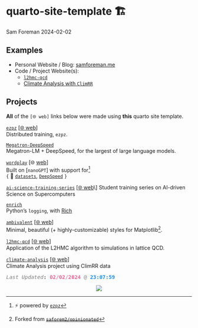 # quarto-site-template 🏗️
Sam Foreman
2024-02-02

## Examples

- Personal Website / Blog: [](https://samforeman.me)
  [samforeman.me](https://samforeman.me)
- Code / Project Website(s):
  - [](https://github.com/saforem2/l2hmc-qcd)
    [`l2hmc-qcd`](https://saforem2.github.io/l2hmc-qcd)
  - [](https://github.com/saforem2/climate-analysis) [Climate Analysis
    with `ClimRR`](https://saforem2.github.io/climate-analysis)

## <span class="dim-text"></span> Projects

**All** of the `[🌐 web]` links below were made using **this** quarto
site template.

<div class="flex-container">

<div class="flex-container">

[ `ezpz`](https://github.com/saforem2/ezpz) \[[🌐 web](https://saforem2.github.io/ezpz)\]  
Distributed training, `ezpz`.

[ `Megatron-DeepSpeed`](https://github.com/argonne-lcf/Megatron-DeepSpeed)  
Megatron-LM + DeepSpeed, for the largest of large language models.

[ `wordplay`](https://github.com/saforem2/wordplay) \[🌐 [web](https://saforem2.github.io/wordplay)\]  
Built on \[`nanoGPT`\] with support for[^1]  
`{` 🤗 [`datasets`](https://huggingface.co/datasets),
[`DeepSpeed`](https://github.com/microsoft/DeepSpeed) `}`

[ `ai-science-training-series`](https://github.com/argonne-lcf/ai-science-training-series) \[[🌐 web](https://www.alcf.anl.gov/alcf-ai-science-training-series?)\]  
Student training series on AI-driven Science on Supercomputers

</div>

<div class="flex-container">

[ `enrich`](https://github.com/saforem2/enrich)  
Python’s `logging`, with [Rich](https://github.com/Textualize/rich)

[ `ambivalent`](https://github.com/saforem2/ambivalent) \[[🌐 web](https://saforem2.github.io/ambivalent)\]  
Minimal, beautiful (+ highly-customizable) styles for Matplotlib[^2].

[ `l2hmc-qcd`](https://github.com/saforem2/l2hmc-qcd) \[[🌐 web](https://saforem2.github.io/l2hmc-qcd)\]  
Application of the L2HMC algorithm to simulations in lattice QCD.

[ `climate-analysis`](https://github.com/saforem2/climate-analysis) \[[🌐 web](https://saforem2.github.io/climate-analysis)\]  
Climate Analysis project using ClimRR data

</div>

</div>

<pre style="white-space:pre;overflow-x:auto;line-height:normal;font-family:Menlo,'DejaVu Sans Mono',consolas,'Courier New',monospace"><span style="color: #7f7f7f; text-decoration-color: #7f7f7f; font-style: italic">Last Updated</span>: <span style="color: #f06292; text-decoration-color: #f06292; font-weight: bold">02</span><span style="color: #f06292; text-decoration-color: #f06292">/</span><span style="color: #f06292; text-decoration-color: #f06292; font-weight: bold">02</span><span style="color: #f06292; text-decoration-color: #f06292">/</span><span style="color: #f06292; text-decoration-color: #f06292; font-weight: bold">2024</span> <span style="color: #7f7f7f; text-decoration-color: #7f7f7f">@</span> <span style="color: #1a8fff; text-decoration-color: #1a8fff; font-weight: bold">23:07:59</span>
</pre>
<p align="center">
<a href="https://hits.seeyoufarm.com"><img align="center" src="https://hits.seeyoufarm.com/api/count/incr/badge.svg?url=https%3A%2F%2Fwww.saforem2.github.io/quarto-site-template&count_bg=%2300CCFF&title_bg=%23303030&icon=&icon_color=%23E7E7E7&title=hits&edge_flat=false"/></a>
</p>
<!-- ![](https://hits.seeyoufarm.com/api/count/incr/badge.svg?url=https%3A%2F%2Fsaforem2.github.io%2Fwordplay&count_bg=%23222222&title_bg=%23303030&icon=&icon_color=%23E7E7E7) -->

[^1]: ⚡ powered by [`ezpz`](https://github.com/saforem2/ezpz)

[^2]: Forked from ~~[
    `saforem2/opinionated`](https://github.com/saforem2/opinonated)~~
